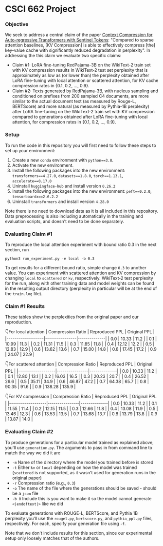 # CSCI 662 Project

### Objective
We seek to address a central claim of the paper [Context Compression for Auto-regressive Transformers with Sentinel Tokens](https://aclanthology.org/2023.emnlp-main.794.pdf): "Compared to sparse attention baselines, [KV Compression] is able to effectively compress [the] key-value cache with significantly reduced degradation in perplexity". In addressing the this claim we evaluate two specific claims:
* Claim #1: LoRA fine-tuning RedPajama-3B on the WikiText-2 train set with KV compression results in  WikiText-2 test set perplexity that is approximately as low as (or lower than) the perplexity obtained after LoRA fine-tuning with local attention or scattered attention, for KV cache compression rates in {0.1, 0.2, ..., 0.9}.
* Claim #2: Texts generated by RedPajama-3B, with nucleus sampling and conditioned on prefixes from 200 sampled C4 documents, are more similar to the actual document text (as measured by Rouge-L, BERTScore) and more natural (as measured by Pythia-1B perplexity) after LoRA fine-tuning on the WikiText-2 train set with KV compression compared to generations obtained after LoRA fine-tuning with local attention, for compression rates in {0.1, 0.2, ..., 0.9}.

### Setup
To run the code in this repository you will first need to follow these steps to set up your environment:
1. Create a new `conda` environment with `python==3.8`.
2. Activate the new environment.
3. Install the following packages into the new environment: `transformers==4.27.0`, `datasets==1.8.0`, `torch==1.13.1`, `accelerate==0.17.0`
4. Uninstall `huggingface-hub` and install version `0.26.2`
5. Install the following packages into the new environment: `peft==0.2.0`, `tensorboardx==2.6.2.2`
6. Uninstall `transformers` and install version `4.28.0`

Note there is no need to download data as it is all included in this repository. Data preprocessing is also including automatically in the training and evaluation scripts, and doesn't need to be done separately.

### Evaluating Claim #1
To reproduce the local attention experiment with bound ratio 0.3 in the next section, run
```
python3 run_experiment.py -e local -b 0.3
```
To get results for a different bound ratio, simple change `0.3` to another value. You can experiment with scattered attention and KV compression by changing `local` to `scattered` or `kv`, respectively. WikiText-2 test perplexity for the run, along with other training data and model weights can be found in the resulting output directory (perplexity in particular will be at the end of the `train.log` file).

### Claim #1 Results
These tables show the perplexities from the original paper and our reproduction.

👇For local attention
| Compression Ratio | Reproduced PPL | Original PPL |
|-------------------|----------------|--------------|
| 0.0               | 10.33          | 11.2         |
| 0.1               | 10.99          | 11.3         |
| 0.2               | 11.31          | 11.5         |
| 0.3               | 11.85          | 11.8         |
| 0.4               | 12.12          | 12.2         |
| 0.5               | 12.83          | 12.9         |
| 0.6               | 13.62          | 13.6         |
| 0.7               | 15.00          | 14.8         |
| 0.8               | 17.45          | 17.2         |
| 0.9               | 24.07          | 22.9         |

👇For scattered attention
| Compression Ratio | Reproduced PPL | Original PPL |
|-------------------|----------------|--------------|
| 0.0               | 10.33          | 11.2         |
| 0.1               | 12.80          | 13.1         |
| 0.2               | 16.03          | 16.5         |
| 0.3               | 20.23          | 20.7         |
| 0.4               | 26.52          | 26.6         |
| 0.5               | 35.11          | 34.9         |
| 0.6               | 46.87          | 47.2         |
| 0.7               | 64.38          | 65.7         |
| 0.8               | 90.35          | 91.6         |
| 0.9               | 138.28         | 135.9        |

👇For KV compression
| Compression Ratio | Reproduced PPL | Original PPL |
|-------------------|----------------|--------------|
| 0.0               | 10.33          | 11.2         |
| 0.1               | 11.55          | 11.4         |
| 0.2               | 12.15          | 11.5         |
| 0.3               | 12.66          | 11.8         |
| 0.4               | 13.08          | 11.9         |
| 0.5               | 13.46          | 12.3         |
| 0.6               | 13.53          | 13.5         |
| 0.7               | 13.68          | 13.7         |
| 0.8               | 13.79          | 13.8         |
| 0.9               | 13.87          | 14.0         |

### Evaluating Claim #2
To produce generations for a particular model trained as explained above, you'll use `generation.py`. The arguments to pass in from command line to match the way we did it are
* `-m` Name of the directory where the model you trained before is stored
* `-t` Either `kv` or `local` depending on how the model was trained (`scattered` is not supported, as it wasn't used for generation runs in the original paper)
* `-r` Compression ratio (e.g., `0.3`)
* `-o` The name of the file where the generations should be saved - should be a `json` file
* `-b 0` Include this is you want to make it so the model cannot generate `<|endoftext|>` like we did

To evaluate generations with ROUGE-L, BERTScore, and Pythia 1B perplexity you'll use the `rougel.py`, `bertscore.py`, and `pythia_ppl.py` files, respectively. For each, specify your generation file using `-f`.

Note that we don't include results for this section, since our experimental setup only loosely matches that of the authors.
